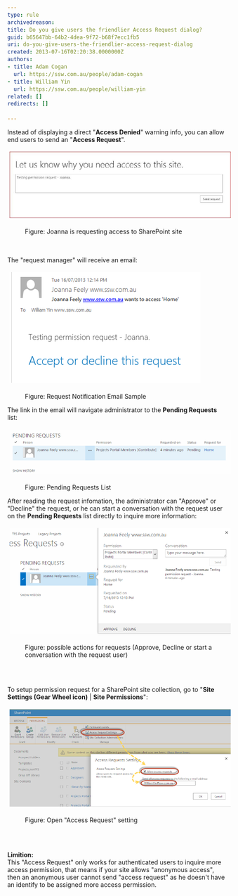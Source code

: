 ```yaml
---
type: rule
archivedreason: 
title: Do you give users the friendlier Access Request dialog?
guid: b65647bb-64b2-4dea-9f72-b68f7ecc1fb5
uri: do-you-give-users-the-friendlier-access-request-dialog
created: 2013-07-16T02:20:38.0000000Z
authors:
- title: Adam Cogan
  url: https://ssw.com.au/people/adam-cogan
- title: William Yin
  url: https://ssw.com.au/people/william-yin
related: []
redirects: []

---
```



​Instead of displaying a direct "<strong>Access Denied</strong>" warning info, you can allow end users to send an "<strong>Access Request</strong>".<div><dl class="ssw15-rteElement-ImageArea"><img alt="PermissionRequest.jpg" src="PermissionRequest.jpg" style="margin:5px;width:650px;" /></dl><dd class="ssw15-rteElement-FigureNormal">Figure: Joanna is requesting access to SharePoint site</dd></div>
<br><excerpt class='endintro'></excerpt><br>
<p>​The "request manager" will receive an email:</p><dl class="ssw15-rteElement-ImageArea"><img alt="RequestNotificationEmail.png" src="637cf8_RequestNotificationEmail.png" style="margin:5px;" /></dl><dd class="ssw15-rteElement-FigureNormal">Figure: Request Notification Email Sample</dd><dl class="ssw15-rteElement-ImageArea">The link in the email will navigate administrator to the <strong>Pending Requests</strong> list:</dl><dl class="ssw15-rteElement-ImageArea"><img alt="LinkToPendingRequestsList.png" src="LinkToPendingRequestsList.png" style="margin:5px;width:650px;" /></dl><dd class="ssw15-rteElement-FigureNormal">Figure: Pending Requests List</dd><p class="ssw15-rteElement-P">After reading the request infomation, the administrator can "Approve" or "Decline" the request, o​r he can start a conversation with the request user on the <strong>Pending Requests</strong> list directly to inquire more information:</p><dl class="ssw15-rteElement-ImageArea"><img alt="StartAConversatioinOnPendingList.png" src="StartAConversatioinOnPendingList.png" style="margin:5px;width:650px;" /></dl><dd class="ssw15-rteElement-FigureNormal">Figure: possible actions for requests (Approve, Decline or start a conversation with the request user)</dd><p class="ssw15-rteElement-P"><br> </p><p class="ssw15-rteElement-P">To setup permission request for a SharePoint site collection, go to "<strong>Site Settings (Gear Wheel icon)</strong> | <strong>Site Permissions</strong>":</p><dl class="ssw15-rteElement-ImageArea"><img alt="SetupPermissionRequest.png" src="SetupPermissionRequest.png" style="margin:5px;width:650px;" /></dl><dd class="ssw15-rteElement-FigureNormal">Figure: Open "Access Request" setting</dd><p class="ssw15-rteElement-P"><br> </p><p class="ssw15-rteElement-P"><strong>​​​​Limition:</strong><br>This "Access Request" only works for authenticated users to inquire more access permission, that means if your site allows "anonymous access", then an anonymous user cannot send "access request" as he doesn't have an identify to be assigned more access permission​.</p><p class="ssw15-rteElement-P"><br> </p>


